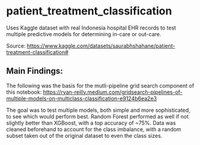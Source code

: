 # patient_treatment_classification
Uses Kaggle dataset with real Indonesia hospital EHR records to test multiple predictive models for determining in-care or out-care.

Source: https://www.kaggle.com/datasets/saurabhshahane/patient-treatment-classification#

## Main Findings:

The following was the basis for the mutli-pipeline grid search component of this notebook: https://ryan-reilly.medium.com/gridsearch-pipelines-of-multiple-models-on-multiclass-classification-e9124b6ea2e3

The goal was to test multiple models, both simple and more sophisticated, to see which would perform best. Random Forest performed as well if not slightly better than XGBoost, with a top accuracy of ~75%. Data was cleaned beforehand to account for the class imbalance, with a random subset taken out of the original dataset to even the class sizes.